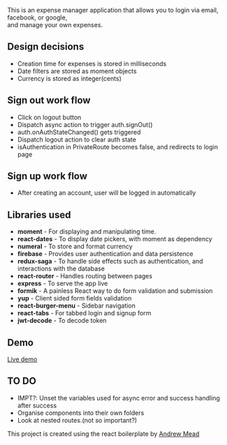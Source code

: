 This is an expense manager application that allows you to login via email, facebook, or google,  
and manage your own expenses.

## Design decisions
* Creation time for expenses is stored in milliseconds  
* Date filters are stored as moment objects  
* Currency is stored as integer(cents)  

## Sign out work flow
* Click on logout button
* Dispatch async action to trigger auth.signOut()
* auth.onAuthStateChanged() gets triggered
* Dispatch logout action to clear auth state
* isAuthentication in PrivateRoute becomes false, and redirects to login page

## Sign up work flow
* After creating an account, user will be logged in automatically

## Libraries used
* __moment__ - For displaying and manipulating time.   
* __react-dates__ - To display date pickers, with moment as dependency  
* __numeral__ - To store and format currency    
* __firebase__ - Provides user authentication and data persistence  
* __redux-saga__ - To handle side effects such as authentication, and interactions with the database  
* __react-router__ - Handles routing between pages  
* __express__ - To serve the app live  
* __formik__ - A painless React way to do form validation and submission  
* __yup__ - Client sided form fields validation  
* __react-burger-menu__ - Sidebar navigation  
* __react-tabs__ - For tabbed login and signup form  
* __jwt-decode__ - To decode token


## Demo
[Live demo](https://han-expensify.herokuapp.com/)



## TO DO
* IMPT?: Unset the variables used for async error and success handling after success
* Organise components into their own folders  
* Look at nested routes.(not so important?)  


This project is created using the react boilerplate by [Andrew Mead](https://github.com/andrewjmead)